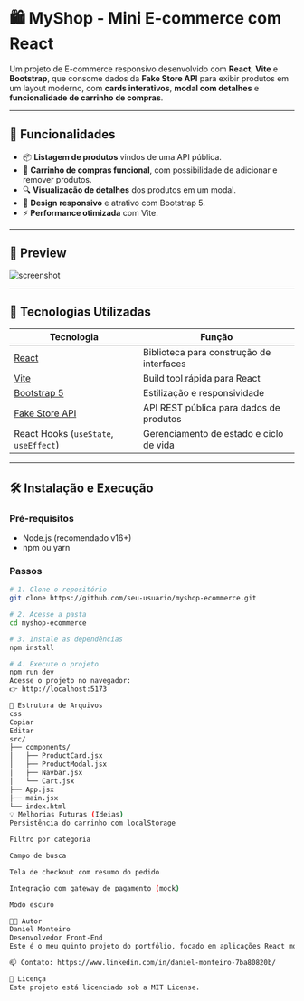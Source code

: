 # 🛍️ MyShop - Mini E-commerce com React

Um projeto de E-commerce responsivo desenvolvido com **React**, **Vite** e **Bootstrap**, que consome dados da **Fake Store API** para exibir produtos em um layout moderno, com **cards interativos**, **modal com detalhes** e **funcionalidade de carrinho de compras**.

---

## 🚀 Funcionalidades

- 📦 **Listagem de produtos** vindos de uma API pública.
- 🛒 **Carrinho de compras funcional**, com possibilidade de adicionar e remover produtos.
- 🔍 **Visualização de detalhes** dos produtos em um modal.
- 🎨 **Design responsivo** e atrativo com Bootstrap 5.
- ⚡ **Performance otimizada** com Vite.

---

## 📸 Preview

![screenshot](./src/assets/screenshot.png) <!-- Substitua por uma captura real, se desejar -->

---

## 🧪 Tecnologias Utilizadas

| Tecnologia      | Função                                        |
|-----------------|-----------------------------------------------|
| [React](https://reactjs.org/)          | Biblioteca para construção de interfaces |
| [Vite](https://vitejs.dev/)            | Build tool rápida para React             |
| [Bootstrap 5](https://getbootstrap.com/) | Estilização e responsividade             |
| [Fake Store API](https://fakestoreapi.com/) | API REST pública para dados de produtos |
| React Hooks (`useState`, `useEffect`)  | Gerenciamento de estado e ciclo de vida  |

---

## 🛠️ Instalação e Execução

### Pré-requisitos

- Node.js (recomendado v16+)
- npm ou yarn

### Passos

```bash
# 1. Clone o repositório
git clone https://github.com/seu-usuario/myshop-ecommerce.git

# 2. Acesse a pasta
cd myshop-ecommerce

# 3. Instale as dependências
npm install

# 4. Execute o projeto
npm run dev
Acesse o projeto no navegador:
👉 http://localhost:5173

📁 Estrutura de Arquivos
css
Copiar
Editar
src/
├── components/
│   ├── ProductCard.jsx
│   ├── ProductModal.jsx
│   ├── Navbar.jsx
│   └── Cart.jsx
├── App.jsx
├── main.jsx
└── index.html
💡 Melhorias Futuras (Ideias)
Persistência do carrinho com localStorage

Filtro por categoria

Campo de busca

Tela de checkout com resumo do pedido

Integração com gateway de pagamento (mock)

Modo escuro

👨‍💻 Autor
Daniel Monteiro
Desenvolvedor Front-End
Este é o meu quinto projeto do portfólio, focado em aplicações React modernas e responsivas.

📫 Contato: https://www.linkedin.com/in/daniel-monteiro-7ba80820b/

📄 Licença
Este projeto está licenciado sob a MIT License.
